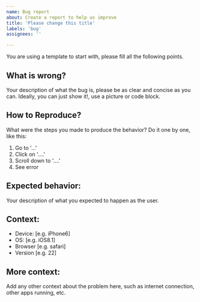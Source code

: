 ```yaml
---
name: Bug report
about: Create a report to help us improve
title: 'Please change this title'
labels: 'bug'
assignees: ''

---
```


You are using a template to start with, please fill all the following points.

## What is wrong?
Your description of what the bug is, please be as clear and concise as you can. Ideally, you can just show it!, use a picture or code block.

## How to Reproduce?
What were the steps you made to produce the behavior? Do it one by one, like this:
1. Go to '...'
2. Click on '....'
3. Scroll down to '....'
4. See error

## Expected behavior:
Your description of what you expected to happen as the user.

## Context:
 - Device: [e.g. iPhone6]
 - OS: [e.g. iOS8.1]
 - Browser [e.g. safari]
 - Version [e.g. 22]

## More context:
Add any other context about the problem here, such as internet connection, other apps running, etc.
